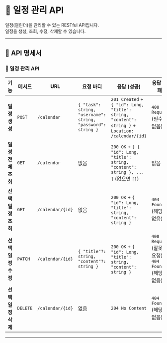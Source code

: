 # 📅 일정 관리 API

일정(캘린더)을 관리할 수 있는 RESTful API입니다.  
일정을 생성, 조회, 수정, 삭제할 수 있습니다.

---

## 📌 API 명세서

### 📝 일정 관리 API

| 기능 | 메서드 | URL | 요청 바디 | 응답 (성공) | 응답 (실패) |
|------|--------|------------|------------|------------|------------|
| **일정 생성** | `POST` | `/calendar` | `{ "task": string, "username": string, "password": string }` | `201 Created` + `{ "id": Long, "title": string, "content": string }` + `Location: /calendar/{id}` | `400 Bad Request` (필수값 없음) |
| **일정 전체 조회** | `GET` | `/calendar` | 없음 | `200 OK` + `[ { "id": Long, "title": string, "content": string }, ... ]` (없으면 `[]`) | 없음 |
| **선택 일정 조회** | `GET` | `/calendar/{id}` | 없음 | `200 OK` + `{ "id": Long, "title": string, "content": string }` | `404 Not Found` (해당 ID 없음) |
| **선택 일정 수정** | `PATCH` | `/calendar/{id}` | `{ "title"?: string, "content"?: string }` | `200 OK` + `{ "id": Long, "title": string, "content": string }` | `400 Bad Request` (잘못된 요청) <br> `404 Not Found` (해당 ID 없음) |
| **선택 일정 삭제** | `DELETE` | `/calendar/{id}` | 없음 | `204 No Content` | `404 Not Found` (해당 ID 없음) |

---
